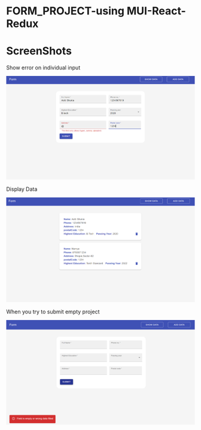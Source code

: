 <h1>FORM_PROJECT-using MUI-React-Redux</h1>
<h1>ScreenShots</h1>

<p>Show error on individual input</p>
<img src="https://github.com/ADITISHUKLA0111/FORM_PROJECT/blob/master/IMG1" />
<p>Display Data</p>
<img src="https://github.com/ADITISHUKLA0111/FORM_PROJECT/blob/master/IMG2"/>
<p>When you try to submit empty project</p>
<img src="https://github.com/ADITISHUKLA0111/FORM_PROJECT/blob/master/IMG3" />
